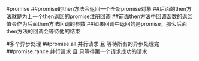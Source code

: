#promise
##promise的then方法会返回一个全新promise对象
##后面的then方法就是为上一个then返回的promise注册回调
##前面then方法中回调函数的返回值会作为后面then方法回调的参数
##如果回调中返回的是promise，那么后面then方法的回调会等待他的结束

#多个异步处理
##promise.all 并行请求 且 等待所有的异步处理完
##promise.rance 并行请求 且 只等待第一个请求成功的请求
 
 
